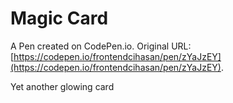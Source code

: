 # Magic Card

A Pen created on CodePen.io. Original URL: [https://codepen.io/frontendcihasan/pen/zYaJzEY](https://codepen.io/frontendcihasan/pen/zYaJzEY).

Yet another glowing card